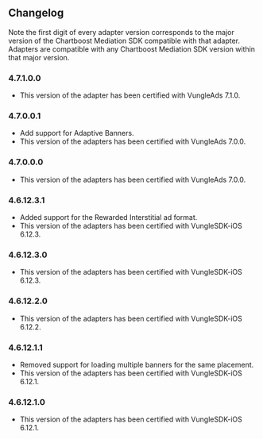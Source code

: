 ## Changelog

Note the first digit of every adapter version corresponds to the major version of the Chartboost Mediation SDK compatible with that adapter. 
Adapters are compatible with any Chartboost Mediation SDK version within that major version.

### 4.7.1.0.0
- This version of the adapter has been certified with VungleAds 7.1.0.

### 4.7.0.0.1
- Add support for Adaptive Banners.
- This version of the adapters has been certified with VungleAds 7.0.0.

### 4.7.0.0.0
- This version of the adapters has been certified with VungleAds 7.0.0.

### 4.6.12.3.1
- Added support for the Rewarded Interstitial ad format.
- This version of the adapters has been certified with VungleSDK-iOS 6.12.3.

### 4.6.12.3.0
- This version of the adapters has been certified with VungleSDK-iOS 6.12.3.

### 4.6.12.2.0
- This version of the adapters has been certified with VungleSDK-iOS 6.12.2.

### 4.6.12.1.1
- Removed support for loading multiple banners for the same placement.
- This version of the adapters has been certified with VungleSDK-iOS 6.12.1.

### 4.6.12.1.0
- This version of the adapters has been certified with VungleSDK-iOS 6.12.1.
